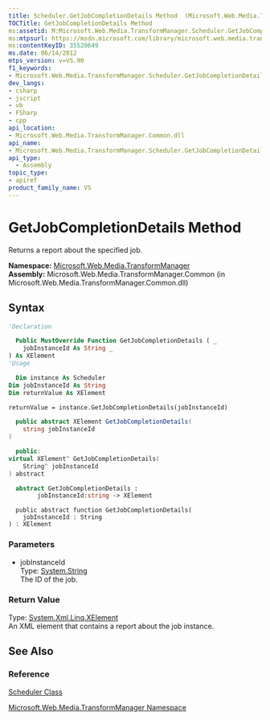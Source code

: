 ```yaml
---
title: Scheduler.GetJobCompletionDetails Method  (Microsoft.Web.Media.TransformManager)
TOCTitle: GetJobCompletionDetails Method
ms:assetid: M:Microsoft.Web.Media.TransformManager.Scheduler.GetJobCompletionDetails(System.String)
ms:mtpsurl: https://msdn.microsoft.com/library/microsoft.web.media.transformmanager.scheduler.getjobcompletiondetails(v=VS.90)
ms:contentKeyID: 35520649
ms.date: 06/14/2012
mtps_version: v=VS.90
f1_keywords:
- Microsoft.Web.Media.TransformManager.Scheduler.GetJobCompletionDetails
dev_langs:
- csharp
- jscript
- vb
- FSharp
- cpp
api_location:
- Microsoft.Web.Media.TransformManager.Common.dll
api_name:
- Microsoft.Web.Media.TransformManager.Scheduler.GetJobCompletionDetails
api_type:
  - Assembly
topic_type:
- apiref
product_family_name: VS
---
```


# GetJobCompletionDetails Method

Returns a report about the specified job.

**Namespace:**  [Microsoft.Web.Media.TransformManager](microsoft-web-media-transformmanager-namespace.md)  
**Assembly:**  Microsoft.Web.Media.TransformManager.Common (in Microsoft.Web.Media.TransformManager.Common.dll)

## Syntax

```vb
'Declaration

  Public MustOverride Function GetJobCompletionDetails ( _
    jobInstanceId As String _
) As XElement
'Usage

  Dim instance As Scheduler
Dim jobInstanceId As String
Dim returnValue As XElement

returnValue = instance.GetJobCompletionDetails(jobInstanceId)
```

```csharp
  public abstract XElement GetJobCompletionDetails(
    string jobInstanceId
)
```

```cpp
  public:
virtual XElement^ GetJobCompletionDetails(
    String^ jobInstanceId
) abstract
```

``` fsharp
  abstract GetJobCompletionDetails : 
        jobInstanceId:string -> XElement 
```

```jscript
  public abstract function GetJobCompletionDetails(
    jobInstanceId : String
) : XElement
```

### Parameters

  - jobInstanceId  
    Type: [System.String](https://msdn.microsoft.com/library/s1wwdcbf)  
    The ID of the job.  

### Return Value

Type: [System.Xml.Linq.XElement](https://msdn.microsoft.com/library/bb340098)  
An XML element that contains a report about the job instance.  

## See Also

### Reference

[Scheduler Class](scheduler-class-microsoft-web-media-transformmanager.md)

[Microsoft.Web.Media.TransformManager Namespace](microsoft-web-media-transformmanager-namespace.md)
